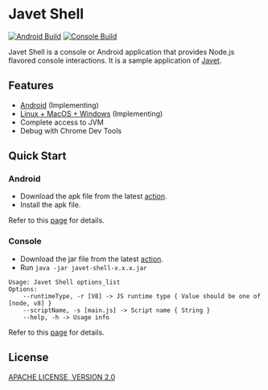 # Javet Shell

[![Android Build](https://github.com/caoccao/JavetShell/actions/workflows/android_build.yml/badge.svg)](https://github.com/caoccao/JavetShell/actions/workflows/android_build.yml) [![Console Build](https://github.com/caoccao/JavetShell/actions/workflows/console_build.yml/badge.svg)](https://github.com/caoccao/JavetShell/actions/workflows/console_build.yml)

Javet Shell is a console or Android application that provides Node.js flavored console interactions. It is a sample application of [Javet](https://github.com/caoccao/Javet).

## Features

- [Android](android) (Implementing)
- [Linux + MacOS + Windows](console) (Implementing)
- Complete access to JVM
- Debug with Chrome Dev Tools

## Quick Start

### Android

- Download the apk file from the latest [action](https://github.com/caoccao/JavetShell/actions/workflows/android_build.yml).
- Install the apk file.

Refer to this [page](android) for details.

### Console

- Download the jar file from the latest [action](https://github.com/caoccao/JavetShell/actions/workflows/console_build.yml).
- Run `java -jar javet-shell-x.x.x.jar`

```shell
Usage: Javet Shell options_list
Options:
    --runtimeType, -r [V8] -> JS runtime type { Value should be one of [node, v8] }
    --scriptName, -s [main.js] -> Script name { String }
    --help, -h -> Usage info
```

Refer to this [page](console) for details.

## License

[APACHE LICENSE, VERSION 2.0](https://github.com/caoccao/Javet/blob/main/LICENSE)
